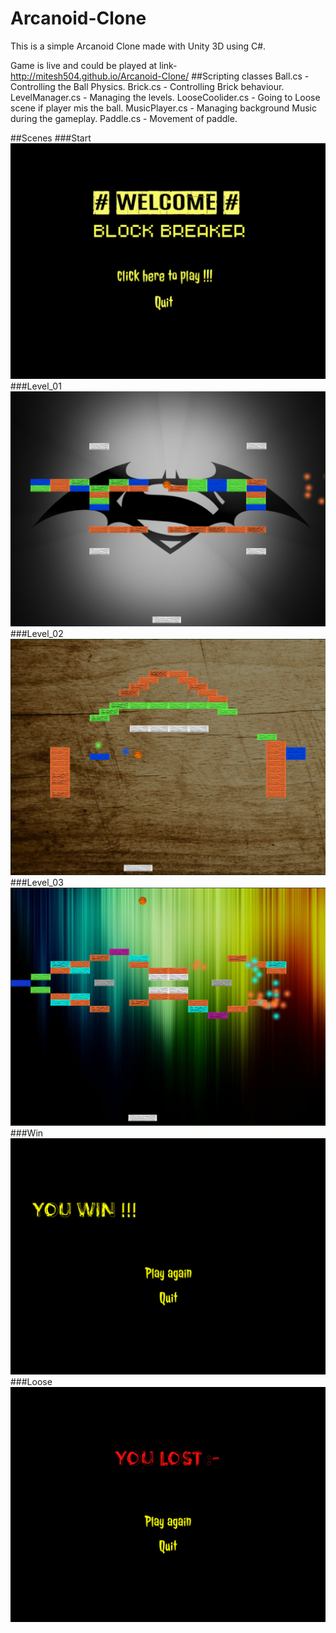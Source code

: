 # Arcanoid-Clone

This is a simple Arcanoid Clone made with Unity 3D using C#.

Game is live and could be played at link-
http://mitesh504.github.io/Arcanoid-Clone/
##Scripting classes
Ball.cs - Controlling the Ball Physics.
Brick.cs - Controlling Brick behaviour.
LevelManager.cs - Managing the levels.
LooseCoolider.cs - Going to Loose scene if player mis the ball.
MusicPlayer.cs - Managing background Music during the gameplay.
Paddle.cs - Movement of paddle.

##Scenes
###Start
![Start Scene](/Assets/ScreenShots/Start.png)
###Level_01
![Level 1](/Assets/ScreenShots/Level_01.png)
###Level_02
![Level 2](/Assets/ScreenShots/Level_02.png)
###Level_03
![Level 3](/Assets/ScreenShots/Level_03.png)
###Win
![Win Scene](/Assets/ScreenShots/Win.png)
###Loose
![Loose Scene](/Assets/ScreenShots/Loose.png)